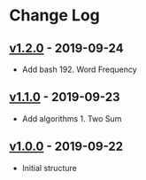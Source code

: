 # Change Log

## [v1.2.0](#v1.2.0) - 2019-09-24

- Add bash 192. Word Frequency

## [v1.1.0](#v1.1.0) - 2019-09-23

- Add algorithms 1. Two Sum

## [v1.0.0](#v1.0.0) - 2019-09-22

- Initial structure
